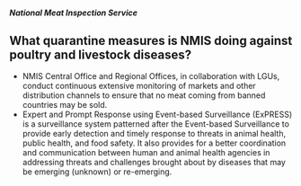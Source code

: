 ##### National Meat Inspection Service

## What quarantine measures is NMIS doing against poultry and livestock diseases?


 - NMIS Central Office and Regional Offices, in collaboration with LGUs, conduct continuous extensive monitoring of markets and other distribution channels to ensure that no meat coming from banned countries may be sold.
 - Expert and Prompt Response using Event-based Surveillance (ExPRESS) is a surveillance system patterned after the Event-based Surveillance to provide early detection and timely response to threats in animal health, public health, and food safety. It also provides for a better coordination and communication between human and animal health agencies in addressing threats and challenges brought about by diseases that may be emerging (unknown) or re-emerging.
